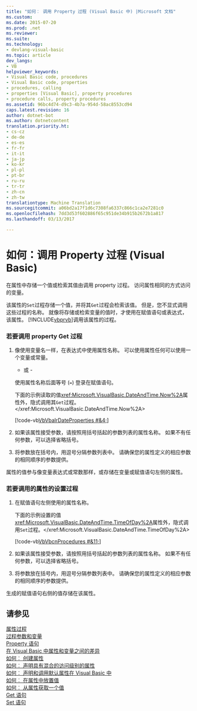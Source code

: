```yaml
---
title: "如何︰ 调用 Property 过程 (Visual Basic 中) |Microsoft 文档"
ms.custom: 
ms.date: 2015-07-20
ms.prod: .net
ms.reviewer: 
ms.suite: 
ms.technology:
- devlang-visual-basic
ms.topic: article
dev_langs:
- VB
helpviewer_keywords:
- Visual Basic code, procedures
- Visual Basic code, properties
- procedures, calling
- properties [Visual Basic], property procedures
- procedure calls, property procedures
ms.assetid: 96bc4d74-d9c3-4b7a-954d-58ac8553cd94
caps.latest.revision: 16
author: dotnet-bot
ms.author: dotnetcontent
translation.priority.ht:
- cs-cz
- de-de
- es-es
- fr-fr
- it-it
- ja-jp
- ko-kr
- pl-pl
- pt-br
- ru-ru
- tr-tr
- zh-cn
- zh-tw
translationtype: Machine Translation
ms.sourcegitcommit: a06bd2a17f1d6c7308fa6337c866c1ca2e7281c0
ms.openlocfilehash: 7dd3d53f602886f65c951de34b915b2672b1a817
ms.lasthandoff: 03/13/2017

---
```

# <a name="how-to-call-a-property-procedure-visual-basic"></a>如何：调用 Property 过程 (Visual Basic)
在属性中存储一个值或检索其值由调用 property 过程。 访问属性相同的方式访问的变量。  
  
 该属性的`Set`过程存储一个值，并将其`Get`过程会检索该值。 但是，您不显式调用这些过程的名称。 就像将存储或检索变量的值时，才使用在赋值语句或表达式，该属性。 [!INCLUDE[vbprvb](../../../../csharp/programming-guide/concepts/linq/includes/vbprvb_md.md)]调用该属性的过程。  
  
### <a name="to-call-a-propertys-get-procedure"></a>若要调用 property Get 过程  
  
1.  像使用变量名一样，在表达式中使用属性名称。 可以使用属性任何可以使用一个变量或常量。  
  
     - 或 -  
  
     使用属性名称后面等号 (`=`) 登录在赋值语句。  
  
     下面的示例读取的值<xref:Microsoft.VisualBasic.DateAndTime.Now%2A>属性外，隐式调用其`Get`过程。</xref:Microsoft.VisualBasic.DateAndTime.Now%2A>  
  
     [!code-vb[VbVbalrDateProperties #&4;](./codesnippet/VisualBasic/how-to-call-a-property-procedure_1.vb)]  
  
2.  如果该属性接受参数，请按照用括号括起的参数列表的属性名称。 如果不有任何参数，可以选择省略括号。  
  
3.  将参数放在括号内，用逗号分隔参数列表中。 请确保您的属性定义的相应参数的相同顺序的参数提供。  
  
 属性的值参与像变量表达式或常数那样，或存储在变量或赋值语句左侧的属性。  
  
### <a name="to-call-a-propertys-set-procedure"></a>若要调用的属性的设置过程  
  
1.  在赋值语句左侧使用的属性名称。  
  
     下面的示例设置的值<xref:Microsoft.VisualBasic.DateAndTime.TimeOfDay%2A>属性外，隐式调用`Set`过程。</xref:Microsoft.VisualBasic.DateAndTime.TimeOfDay%2A>  
  
     [!code-vb[VbVbcnProcedures #&11;](./codesnippet/VisualBasic/how-to-call-a-property-procedure_2.vb)]  
  
2.  如果该属性接受参数，请按照用括号括起的参数列表的属性名称。 如果不有任何参数，可以选择省略括号。  
  
3.  将参数放在括号内，用逗号分隔参数列表中。 请确保您的属性定义的相应参数的相同顺序的参数提供。  
  
 生成的赋值语句右侧的值存储在该属性。  
  
## <a name="see-also"></a>请参见  
 [属性过程](./property-procedures.md)   
 [过程参数和变量](./procedure-parameters-and-arguments.md)   
 [Property 语句](../../../../visual-basic/language-reference/statements/property-statement.md)   
 [在 Visual Basic 中属性和变量之间的差异](./differences-between-properties-and-variables.md)   
 [如何︰ 创建属性](./how-to-create-a-property.md)   
 [如何︰ 声明具有混合的访问级别的属性](./how-to-declare-a-property-with-mixed-access-levels.md)   
 [如何︰ 声明和调用默认属性在 Visual Basic 中](./how-to-declare-and-call-a-default-property.md)   
 [如何︰ 在属性中放置值](./how-to-put-a-value-in-a-property.md)   
 [如何︰ 从属性获取一个值](./how-to-get-a-value-from-a-property.md)   
 [Get 语句](../../../../visual-basic/language-reference/statements/get-statement.md)   
 [Set 语句](../../../../visual-basic/language-reference/statements/set-statement.md)
